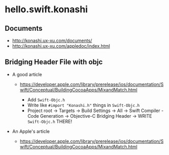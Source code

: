 hello.swift.konashi
===================


Documents
---------

- http://konashi.ux-xu.com/documents/
- http://konashi.ux-xu.com/appledoc/index.html



Bridging Header File with objc 
------------------------------

- A good article

    - https://developer.apple.com/library/prerelease/ios/documentation/Swift/Conceptual/BuildingCocoaApps/MixandMatch.html

        - Add `Swift-Objc.h`
        - Write like `#import "Konashi.h"` things in `Swift-Objc.h`
        - Project root -> Targets -> Build Settings -> All
            -> Swift Compiler - Code Generation -> Objective-C Bridging Header -> WRITE `Swift-Objc.h` THERE!

- An Apple's article

    - https://developer.apple.com/library/prerelease/ios/documentation/Swift/Conceptual/BuildingCocoaApps/MixandMatch.html
